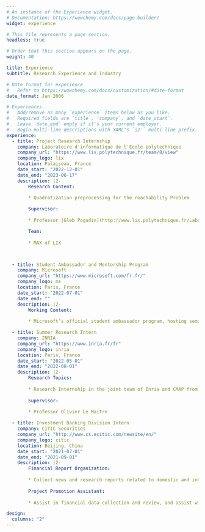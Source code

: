 ```yaml
---
# An instance of the Experience widget.
# Documentation: https://wowchemy.com/docs/page-builder/
widget: experience

# This file represents a page section.
headless: true

# Order that this section appears on the page.
weight: 40

title: Experience
subtitle: Research Experience and Industry

# Date format for experience
#   Refer to https://wowchemy.com/docs/customization/#date-format
date_format: Jan 2006

# Experiences.
#   Add/remove as many `experience` items below as you like.
#   Required fields are `title`, `company`, and `date_start`.
#   Leave `date_end` empty if it's your current employer.
#   Begin multi-line descriptions with YAML's `|2-` multi-line prefix.
experience:
  - title: Project Research Internship
    company: Laboratoire d'informatique de l'École polytechnique
    company_url: "https://www.lix.polytechnique.fr/team/8/view"
    company_logo: lix
    location: Palaiseau, France
    date_start: "2022-12-01"
    date_end: "2023-06-17"
    description: |2-
        Research Content:
        
        * Quadratization preprocessing for the reachability Problem

        Supervisor: 
        
        * Professor [Gleb Pogudin](http://www.lix.polytechnique.fr/Labo/Gleb.POGUDIN/)

        Team: 
        
        * MAX of LIX



  - title: Student Ambassador and Mentorship Program
    company: Microsoft
    company_url: "https://www.microsoft.com/fr-fr/"
    company_logo: ms
    location: Paris, France
    date_start: "2022-07-01"
    date_end: ""
    description: |2-
        Working Content:
        
        * Microsoft’s official student ambassador program, hosting seminars and events on the latest technologies. And participate in the development of some projects under the guidance of Microsoft’s team.

  - title: Summer Research Intern
    company: INRIA
    company_url: "https://www.inria.fr/fr"
    company_logo: inria
    location: Paris, France
    date_start: "2022-05-01"
    date_end: "2022-08-01"
    description: |2-
        Research Topics:
        
        * Research Internship in the joint team of Inria and CMAP from Ecole Polytechnique. Topics on Acceleration of the solution of Fractional Diffusion Equations in time. Transformation from Matlab code to C++ code and improve the complexity of algorithms from $O(N_{T}^{2}N_{S})$ to $O(N_{S} \cdot logN_{T})O(\log^{2}N_{T})$
        
        Supervisor:
        
        * Professor Olivier Le Maitre

  - title: Investment Banking Division Intern
    company: CITIC Securities
    company_url: "http://www.cs.ecitic.com/newsite/en/"
    company_logo: citic
    location: Beijing, China
    date_start: "2021-07-01"
    date_end: "2021-09-01"
    description: |2-
        Financial Report Organization:
        
        * Collect news and research reports related to domestic and international financial markets and monetary policies, and assist in the production of weekly research and analysis reports on domestic and international IPO information.
      
        Project Promotion Assistant:
        
        * Assist in financial data collection and review, and assist with the prospectus writing.

design:
  columns: "2"
---
```

